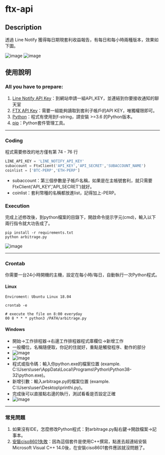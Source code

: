 # ftx-api

## Description
透過 Line Notify 獲得每日期現套利收益報告，有每日和每小時兩種版本，效果如下圖。

![image](https://github.com/maya142857/ftx-line-notify/blob/main/.img/per-hour.png)
![image](https://github.com/maya142857/ftx-line-notify/blob/main/.img/per-day.png)

## 使用說明

### All you have to prepare:
1. [Line Notify API Key](https://notify-bot.line.me/zh_TW/)：到網站申請一組API_KEY，並連結到你要接收通知的聊天室
2. [FTX API Key](https://ftx.com/profile)：需要一組能夠讀取到套利子帳戶的API KEY，唯獨權限即可。
3. [Python](https://www.python.org/)：程式有使用到f-string，請安裝 >=3.6 的Python版本。
4. [pip](https://pip.pypa.io/en/stable/installing/)：Python套件管理工具。

--- 
### Coding
程式需要修改的地方僅有第 74 - 76 行
```python
LINE_API_KEY = 'LINE_NOTIFY_API_KEY'
subaccount = FtxClient('API_KEY','API_SECRET','SUBACCOUNT_NAME') 
coinlist = ['BTC-PERP','ETH-PERP']
```
- subaccount：第三個參數是子帳戶名稱，如果是在主帳號套利，就只需要FtxClient('API_KEY','API_SECRET')就好。
- coinlist：套利幣種的名稱都放進list，記得加上-PERP。

### Execution
完成上述修改後，到python檔案的目錄下，開啟命令提示字元(cmd)，輸入以下兩行指令就大功告成了。
```shell
pip install -r requirements.txt
python arbitrage.py
```

![image](https://github.com/maya142857/ftx-line-notify/blob/main/.img/cmd.png)

--- 
### Crontab
你需要一台24小時開機的主機，設定在每小時/每日，自動執行一次Python程式。

#### Linux
```shell
Enviroment: Ubuntu Linux 18.04

crontab -e

# execute the file on 8:00 everyday
00 8 * * * python3 /PATH/arbitrage.py 
```

#### Windows
- 開始→工作排程器→右邊工作排程器程式庫欄位→新增工作
- 一般欄位，名稱隨便取，你記的住就好，重點是觸發程序、動作的部分
- ![image](https://github.com/maya142857/ftx-line-notify/blob/main/.img/win-crontab(1).png)
- ![image](https://github.com/maya142857/ftx-line-notify/blob/main/.img/win-crontab(2).png)
- 程式或指令碼：輸入你python.exe的檔案位置 (example. C:\Users\user\AppData\Local\Programs\Python\Python38-32\python.exe)。
- 新增引數：輸入arbitrage.py的檔案位置 (example. C:\Users\user\Desktop\printhi.py)。
- 完成後可以直接點右邊的執行，測試看看是否設定正確
- ![image](https://github.com/maya142857/ftx-line-notify/blob/main/.img/win-crontab(3).png)

--- 
### 常見問題
1. 如果沒有IDE，怎麼修改Python程式：對arbitrage.py點右鍵→開啟檔案→記事本。
2. [安裝ciso8601失敗](https://hjwang520.pixnet.net/blog/post/404280185-%E5%AE%89%E8%A3%9Dmicrosoft-visual-c%2B%2B-14.0)：因為這個套件是使用C++撰寫，點進去超連結安裝Microsoft Visual C++ 14.0後，在安裝ciso8601套件應該就沒問題了。
